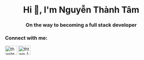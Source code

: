 <h1 align="center">Hi 👋, I'm Nguyễn Thành Tâm</h1>
<h3 align="center">On the way to becoming a full stack developer</h3>

<h3 align="left">Connect with me:</h3>
<p align="left">
<a href="https://fb.com/thanhtam.100604" target="blank"><img align="center" src="https://raw.githubusercontent.com/rahuldkjain/github-profile-readme-generator/master/src/images/icons/Social/facebook.svg" alt="thanhtam.100604" height="30" width="40" /></a>
<a href="https://instagram.com/thtam_106" target="blank"><img align="center" src="https://raw.githubusercontent.com/rahuldkjain/github-profile-readme-generator/master/src/images/icons/Social/instagram.svg" alt="thtam_106" height="30" width="40" /></a>
</p>


